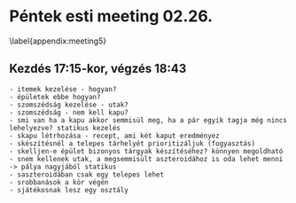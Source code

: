 # Péntek esti meeting 02.26.
\label{appendix:meeting5}

## Kezdés 17:15-kor, végzés 18:43

    - itemek kezelése - hogyan?
    - épületek ebbe hogyan?
    - szomszédság kezelése - utak?
    - szomszédság - nem kell kapu?
    - smi van ha a kapu akkor semmisül meg, ha a pár egyik tagja még nincs lehelyezve? statikus kezelés
    - skapu létrhozása - recept, ami két kaput eredményez
    - skészítésnél a telepes tárhelyét prioritizáljuk (fogyasztás)
    - skelljen-e épület bizonyos tárgyak készítéséhez? könnyen megoldható
    - snem kellenek utak, a megsemmisült aszteroidához is oda lehet menni -> pálya nagyjából statikus
    - saszteroidában csak egy telepes lehet
    - srobbanások a kör végén
    - sjátékosnak lesz egy osztály